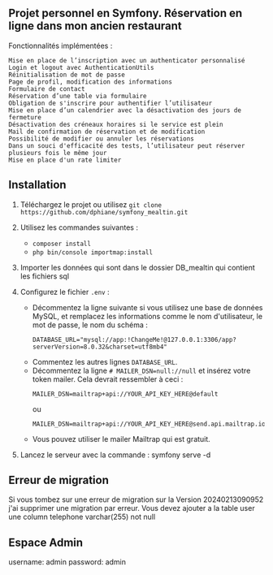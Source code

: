 ## Projet personnel en Symfony. Réservation en ligne dans mon ancien restaurant

Fonctionnalités implémentées :

    Mise en place de l’inscription avec un authenticator personnalisé
    Login et logout avec AuthenticationUtils
    Réinitialisation de mot de passe
    Page de profil, modification des informations
    Formulaire de contact
    Réservation d’une table via formulaire
    Obligation de s'inscrire pour authentifier l’utilisateur
    Mise en place d’un calendrier avec la désactivation des jours de fermeture
    Désactivation des créneaux horaires si le service est plein
    Mail de confirmation de réservation et de modification
    Possibilité de modifier ou annuler les réservations
    Dans un souci d'efficacité des tests, l’utilisateur peut réserver plusieurs fois le même jour
    Mise en place d'un rate limiter

## Installation

1. Téléchargez le projet ou utilisez `git clone https://github.com/dphiane/symfony_mealtin.git`
2. Utilisez les commandes suivantes :
   - `composer install`
   - `php bin/console importmap:install`
3. Importer les données qui sont dans le dossier DB_mealtin qui contient les fichiers sql
4. Configurez le fichier `.env` :
   - Décommentez la ligne suivante si vous utilisez une base de données MySQL, et remplacez les informations comme le nom d'utilisateur, le mot de passe, le nom du schéma :
     ```
     DATABASE_URL="mysql://app:!ChangeMe!@127.0.0.1:3306/app?serverVersion=8.0.32&charset=utf8mb4"
     ```
   - Commentez les autres lignes `DATABASE_URL`.
   - Décommentez la ligne `# MAILER_DSN=null://null` et insérez votre token mailer. Cela devrait ressembler à ceci :
     ```
     MAILER_DSN=mailtrap+api://YOUR_API_KEY_HERE@default
     ```
     ou
     ```
     MAILER_DSN=mailtrap+api://YOUR_API_KEY_HERE@send.api.mailtrap.io
     ```
   - Vous pouvez utiliser le mailer Mailtrap qui est gratuit.
     
5. Lancez le serveur avec la commande : symfony serve -d

## Erreur de migration
Si vous tombez sur une erreur de migration sur la Version 20240213090952 j'ai supprimer une migration par erreur.
Vous devez ajouter a la table user une column telephone varchar(255) not null

## Espace Admin
username: admin
password: admin